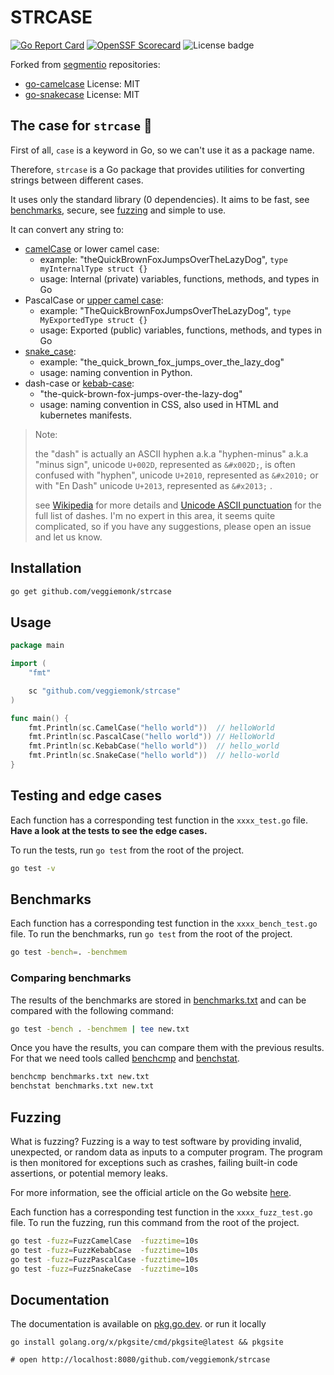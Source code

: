 # STRCASE

[![Go Report Card](https://goreportcard.com/badge/github.com/veggiemonk/strcase)](https://goreportcard.com/report/github.com/veggiemonk/strcase)
[![OpenSSF Scorecard](https://api.securityscorecards.dev/projects/github.com/veggiemonk/strcase/badge)](https://api.securityscorecards.dev/projects/github.com/veggiemonk/strcase)
![License badge](https://img.shields.io/github/license/veggiemonk/strcase?style=flat)

Forked from [segmentio](https://github.com/segmentio) repositories:

- [go-camelcase](https://github.com/segmentio/go-camelcase) License: MIT
- [go-snakecase](https://github.com/segmentio/go-snakecase) License: MIT

## The case for `strcase` 🥁

First of all, `case` is a keyword in Go, so we can't use it as a package name.

Therefore, `strcase` is a Go package that provides utilities for converting strings between different cases.

It uses only the standard library (0 dependencies). It aims to be fast, see [benchmarks](#benchmarks),
secure, see [fuzzing](#fuzzing) and simple to use.

It can convert any string to:

- [camelCase](https://en.wikipedia.org/wiki/Letter_case#Camel_case) or lower camel case:
  - example: "theQuickBrownFoxJumpsOverTheLazyDog", `type myInternalType struct {}`
  - usage: Internal (private) variables, functions, methods, and types in Go
- PascalCase or [upper camel case](https://en.wikipedia.org/wiki/Letter_case#Camel_case):
  - example: "TheQuickBrownFoxJumpsOverTheLazyDog", `type MyExportedType struct {}`
  - usage: Exported (public) variables, functions, methods, and types in Go
- [snake_case](https://en.wikipedia.org/wiki/Letter_case#Snake_case):
  - example: "the_quick_brown_fox_jumps_over_the_lazy_dog"
  - usage: naming convention in Python.
- dash-case or [kebab-case](https://en.wikipedia.org/wiki/Letter_case#Kebab_case):
  - "the-quick-brown-fox-jumps-over-the-lazy-dog"
  - usage: naming convention in CSS, also used in HTML and kubernetes manifests.

> Note:
>
> the "dash" is actually an ASCII hyphen a.k.a "hyphen-minus" a.k.a "minus sign", unicode `U+002D`,
> represented as `&#x002D;`, is often confused
> with "hyphen", unicode `U+2010`, represented as `&#x2010;`
> or with "En Dash" unicode `U+2013`,  represented as `&#x2013;` .
>
> see [Wikipedia](https://en.wikipedia.org/wiki/Dash#Unicode) for more details
> and [Unicode ASCII punctuation](https://www.unicode.org/charts/PDF/U0000.pdf) for the full list of dashes.
> I'm no expert in this area, it seems quite complicated, so if you have any suggestions, please open an issue and let us know.

## Installation

```bash
go get github.com/veggiemonk/strcase
```

## Usage

```go
package main

import (
    "fmt"

    sc "github.com/veggiemonk/strcase"
)

func main() {
    fmt.Println(sc.CamelCase("hello world"))  // helloWorld
    fmt.Println(sc.PascalCase("hello world")) // HelloWorld
    fmt.Println(sc.KebabCase("hello world"))  // hello_world
    fmt.Println(sc.SnakeCase("hello world"))  // hello-world
}
```

## Testing and edge cases

Each function has a corresponding test function in the `xxxx_test.go` file.
**Have a look at the tests to see the edge cases.**

To run the tests, run `go test` from the root of the project.

```bash
go test -v
```

## Benchmarks

Each function has a corresponding test function in the `xxxx_bench_test.go` file.
To run the benchmarks, run `go test` from the root of the project.

```bash
go test -bench=. -benchmem
```

### Comparing benchmarks

The results of the benchmarks are stored in [benchmarks.txt](benchmarks.txt)
and can be compared with the following command:

```bash
go test -bench . -benchmem | tee new.txt
```

Once you have the results, you can compare them with the previous results.
For that we need tools called [benchcmp](https://godoc.org/golang.org/x/tools/cmd/benchcmp)
and [benchstat](https://godoc.org/golang.org/x/perf/cmd/benchstat).

```bash
benchcmp benchmarks.txt new.txt
benchstat benchmarks.txt new.txt
```

## Fuzzing

What is fuzzing?
Fuzzing is a way to test software by providing invalid, unexpected, or random data as inputs to a computer program.
The program is then monitored for exceptions such as crashes,
failing built-in code assertions, or potential memory leaks.

For more information, see the official article on the Go website [here](https://go.dev/security/fuzz/).

Each function has a corresponding test function in the `xxxx_fuzz_test.go` file.
To run the fuzzing, run this command from the root of the project.

```bash
go test -fuzz=FuzzCamelCase  -fuzztime=10s
go test -fuzz=FuzzKebabCase  -fuzztime=10s
go test -fuzz=FuzzPascalCase -fuzztime=10s
go test -fuzz=FuzzSnakeCase  -fuzztime=10s
```

## Documentation

The documentation is available on [pkg.go.dev](https://pkg.go.dev/github.com/veggiemonk/strcase).
or run it locally

```shell
go install golang.org/x/pkgsite/cmd/pkgsite@latest && pkgsite

# open http://localhost:8080/github.com/veggiemonk/strcase
```
